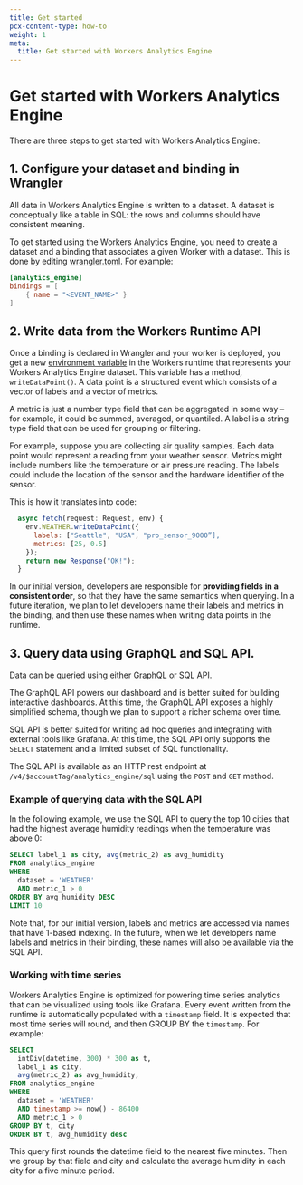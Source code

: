```yaml
---
title: Get started
pcx-content-type: how-to
weight: 1
meta:
  title: Get started with Workers Analytics Engine
---
```


# Get started with Workers Analytics Engine

There are three steps to get started with Workers Analytics Engine:

## 1. Configure your dataset and binding in Wrangler

All data in Workers Analytics Engine is written to a dataset. A dataset is conceptually like a table in SQL: the rows and columns should have consistent meaning.

To get started using the Workers Analytics Engine, you need to create a dataset and a binding that associates a given Worker with a dataset. This is done by editing [wrangler.toml](/workers/wrangler/configuration/). For example:

```toml
[analytics_engine]
bindings = [
    { name = "<EVENT_NAME>" }
]
```

## 2. Write data from the Workers Runtime API

Once a binding is declared in Wrangler and your worker is deployed, you get a new [environment variable](/workers/platform/environment-variables/) in the Workers runtime that represents your Workers Analytics Engine dataset. This variable has a method, `writeDataPoint()`. A data point is a structured event which consists of a vector of labels and a vector of metrics.

A metric is just a number type field that can be aggregated in some way – for example, it could be summed, averaged, or quantiled. A label is a string type field that can be used for grouping or filtering.

For example, suppose you are collecting air quality samples. Each data point would represent a reading from your weather sensor. Metrics might include numbers like the temperature or air pressure reading. The labels could include the location of the sensor and the hardware identifier of the sensor.

This is how it translates into code:

```js
  async fetch(request: Request, env) {
    env.WEATHER.writeDataPoint({
      labels: ["Seattle", "USA", "pro_sensor_9000”],
      metrics: [25, 0.5]
    });
    return new Response("OK!");
  }
```

In our initial version, developers are responsible for **providing fields in a consistent order**, so that they have the same semantics when querying. In a future iteration, we plan to let developers name their labels and metrics in the binding, and then use these names when writing data points in the runtime.

## 3. Query data using GraphQL and SQL API.

Data can be queried using either [GraphQL](/analytics/graphql-api/) or SQL API.

The GraphQL API powers our dashboard and is better suited for building interactive dashboards. At this time, the GraphQL API exposes a highly simplified schema, though we plan to support a richer schema over time.

SQL API is better suited for writing ad hoc queries and integrating with external tools like Grafana. At this time, the SQL API only supports the `SELECT` statement and a limited subset of SQL functionality.

The SQL API is available as an HTTP rest endpoint at `/v4/$accountTag/analytics_engine/sql` using the `POST` and `GET` method.

### Example of querying data with the SQL API

In the following example, we use the SQL API to query the top 10 cities that had the highest average humidity readings when the temperature was above 0:

```sql
SELECT label_1 as city, avg(metric_2) as avg_humidity
FROM analytics_engine
WHERE 
  dataset = 'WEATHER'
  AND metric_1 > 0
ORDER BY avg_humidity DESC
LIMIT 10
```

Note that, for our initial version, labels and metrics are accessed via names that have 1-based indexing. In the future, when we let developers name labels and metrics in their binding, these names will also be available via the SQL API.

### Working with time series

Workers Analytics Engine is optimized for powering time series analytics that can be visualized using tools like Grafana. Every event written from the runtime is automatically populated with a `timestamp` field. It is expected that most time series will round, and then GROUP BY the `timestamp`. For example:

```sql
SELECT
  intDiv(datetime, 300) * 300 as t, 
  label_1 as city, 
  avg(metric_2) as avg_humidity, 
FROM analytics_engine
WHERE 
  dataset = 'WEATHER'
  AND timestamp >= now() - 86400
  AND metric_1 > 0
GROUP BY t, city
ORDER BY t, avg_humidity desc
```

This query first rounds the datetime field to the nearest five minutes. Then we group by that field and city and calculate the average humidity in each city for a five minute period. 